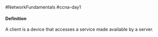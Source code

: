 #NetworkFundamentals #ccna-day1 

#### Definition
A client is a device that accesses a service made available by a server.